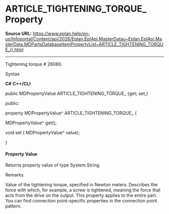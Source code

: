 # ARTICLE_TIGHTENING_TORQUE_ Property

**Source URL:** https://www.eplan.help/en-us/Infoportal/Content/api/2026/Eplan.EplApi.MasterDatau~Eplan.EplApi.MasterData.MDPartsDatabaseItemPropertyList~ARTICLE_TIGHTENING_TORQUE_().html

---

Tightening torque # 26080.

Syntax

**C#**
**C++/CLI**


public MDPropertyValue ARTICLE_TIGHTENING_TORQUE_ {get; set;}

public:

property MDPropertyValue^ ARTICLE_TIGHTENING_TORQUE_ {

   MDPropertyValue^ get();

   void set (    MDPropertyValue^ value);

}


#### Property Value

Returns property value of type System.String.

Remarks

Value of the tightening torque, specified in Newton meters. Describes the force with which, for example, a screw is tightened, meaning the force that acts from the drive on the output. This property applies to the entire part. You can find connection point-specific properties in the connection point pattern.
